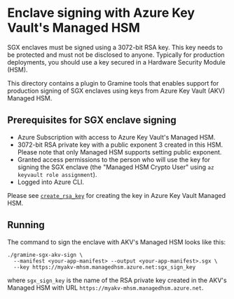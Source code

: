 # Enclave signing with Azure Key Vault's Managed HSM

SGX enclaves must be signed using a 3072-bit RSA key. This key needs to be
protected and must not be disclosed to anyone. Typically for production
deployments, you should use a key secured in a Hardware Security Module (HSM).

This directory contains a plugin to Gramine tools that enables support for
production signing of SGX enclaves using keys from Azure Key Vault (AKV) Managed
HSM.

## Prerequisites for SGX enclave signing

- Azure Subscription with access to Azure Key Vault's Managed HSM.
- 3072-bit RSA private key with a public exponent 3 created in this HSM. Please
  note that only Managed HSM supports setting public exponent.
- Granted access permissions to the person who will use the key for signing the
  SGX enclave (the "Managed HSM Crypto User" using `az keyvault role
  assignment`).
- Logged into Azure CLI.

Please see [`create_rsa_key`](https://azuresdkdocs.blob.core.windows.net/$web/python/azure-keyvault-keys/latest/azure.keyvault.keys.html#azure.keyvault.keys.KeyClient.create_rsa_key)
for creating the key in Azure Key Vault Managed HSM.

## Running

The command to sign the enclave with AKV's Managed HSM looks like this:
```
./gramine-sgx-akv-sign \
  --manifest <your-app-manifest> --output <your-app-manifest>.sgx \
  --key https://myakv-mhsm.managedhsm.azure.net:sgx_sign_key
```

where `sgx_sign_key` is the name of the RSA private key created in the AKV's
Managed HSM with URL `https://myakv-mhsm.managedhsm.azure.net`.

